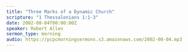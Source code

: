 ```yaml
---
title: "Three Marks of a Dynamic Church"
scripture: "1 Thessalonians 1:1-3"
date: 2002-08-04T00:00:00Z
speaker: Robert Allen
sermon_type: morning
audio: https://pcpcmorningsermons.s3.amazonaws.com/2002-08-04.mp3 
---
```



